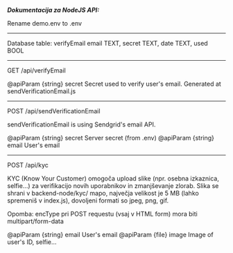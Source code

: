 ***Dokumentacija za NodeJS API:***

Rename demo.env to .env

---

Database table: verifyEmail
email TEXT, secret TEXT, date TEXT, used BOOL

---

GET /api/verifyEmail

@apiParam {string} secret Secret used to verify user's email. Generated at sendVerificationEmail.js

---

POST /api/sendVerificationEmail

sendVerificationEmail is using Sendgrid's email API.

@apiParam {string} secret Server secret (from .env)
@apiParam {string} email User's email

---

POST /api/kyc

KYC (Know Your Customer) omogoča upload slike (npr. osebna izkaznica, selfie...) za verifikacijo novih uporabnikov in zmanjševanje zlorab. Slika se shrani v backend-node/kyc/ mapo, največja velikost je 5 MB (lahko spremeniš v index.js), dovoljeni formati so jpeg, png, gif.

Opomba: encType pri POST requestu (vsaj v HTML form) mora biti multipart/form-data

@apiParam {string} email User's email
@apiParam {file} image Image of user's ID, selfie...
